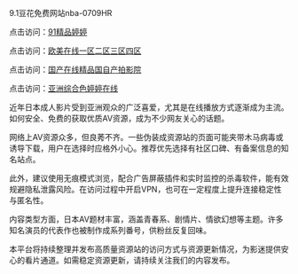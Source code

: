 9.1豆花免费网站nba-0709HR

点击访问：<a href="https://heiliaoe8ajia.pages.dev">91精品婷婷</a>

点击访问：<a href="https://heiliaoxwd5i8.pages.dev">欧美在线一区二区三区四区</a>

点击访问：<a href="https://heiliaowt0d7p.pages.dev">国产在线精品国自产拍影院</a>

点击访问：<a href="https://heiliaoe8ajia.pages.dev">亚洲综合色婷婷在线</a>


近年日本成人影片受到亚洲观众的广泛喜爱，尤其是在线播放方式逐渐成为主流。如何安全、免费的获取优质AV资源，成为不少网友关心的话题。

网络上AV资源众多，但良莠不齐。一些伪装成资源站的页面可能夹带木马病毒或诱导下载，用户在选择时应格外小心。推荐优先选择有社区口碑、有备案信息的知名站点。

此外，建议使用无痕模式浏览，配合广告屏蔽插件和实时监控的杀毒软件，能有效规避隐私泄露风险。在访问过程中开启VPN，也可在一定程度上提升连接稳定性与匿名性。

内容类型方面，日本AV题材丰富，涵盖青春系、剧情片、情欲幻想等主题。许多知名演员的代表作也被制作成系列番号，供粉丝反复回味。

本平台将持续整理并发布高质量资源站的访问方式与资源更新情况，为影迷提供安心的看片通道。如需稳定资源更新，请持续关注我们的内容发布。

<span style="display:none;">[Canonical link]( https://github.com/vk20250709/525742 ）</span>
